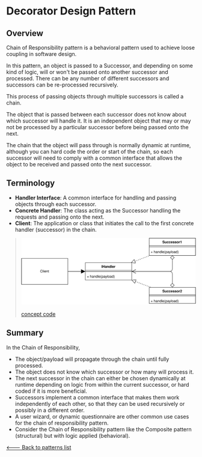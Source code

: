 # Decorator Design Pattern

## Overview

Chain of Responsibility pattern is a behavioral pattern used to achieve loose coupling in software design.

In this pattern, an object is passed to a Successor, and depending on some kind of logic, will or won't be passed onto another successor and processed. There can be any number of different successors and successors can be re-processed recursively.

This process of passing objects through multiple successors is called a chain.

The object that is passed between each successor does not know about which successor will handle it. It is an independent object that may or may not be processed by a particular successor before being passed onto the next.

The chain that the object will pass through is normally dynamic at runtime, although you can hard code the order or start of the chain, so each successor will need to comply with a common interface that allows the object to be received and passed onto the next successor.

## Terminology

* **Handler Interface**: A common interface for handling and passing objects through each successor.
* **Concrete Handler**: The class acting as the Successor handling the requests and passing onto the next.
* **Client**: The application or class that initiates the call to the first concrete handler (successor) in the chain.

> ![UML Diagram](./UML.svg)
>
> [concept code](./concept.ts)

## Summary

In the Chain of Responsibility,

* The object/payload will propagate through the chain until fully processed.
* The object does not know which successor or how many will process it.
* The next successor in the chain can either be chosen dynamically at runtime depending on logic from within the current successor, or hard coded if it is more beneficial.
* Successors implement a common interface that makes them work independently of each other, so that they can be used recursively or possibly in a different order.
* A user wizard, or dynamic questionnaire are other common use cases for the chain of responsibility pattern.
* Consider the Chain of Responsibility pattern like the Composite pattern (structural) but with logic applied (behavioral).

[<--- Back to patterns list](../../patterns.md)
